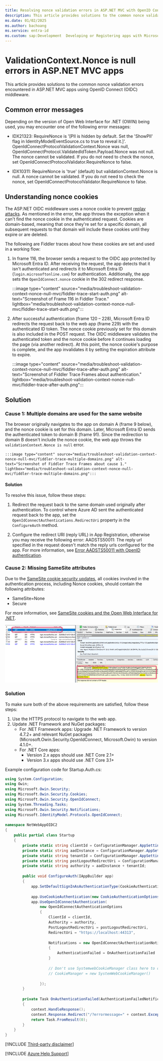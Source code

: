 ```yaml
---
title: Resolving nonce validation errors in ASP.NET MVC with OpenID Connect
description: This article provides solutions to the common nonce validation errors encountered in ASP.NET MVC apps using OpenID Connect middleware.
ms.date: 01/02/2025
ms.author: bachoang
ms.service: entra-id
ms.custom: sap:Development	Developing or Registering apps with Microsoft identity platform
---
```


# ValidationContext.Nonce is null errors in ASP.NET MVC apps

This article provides solutions to the common nonce validation errors encountered in ASP.NET MVC apps using OpenID Connect (OIDC)  middleware.

## Common error messages

Depending on the version of Open Web Interface for .NET (OWIN) being used, you may encounter one of the following error messages:

- IDX21323: RequireNonce is '[PII is hidden by default. Set the 'ShowPII' flag in IdentityModelEventSource.cs to true to reveal it.]'. OpenIdConnectProtocolValidationContext.Nonce was null, OpenIdConnectProtocol.ValidatedIdToken.Payload.Nonce was not null. The nonce cannot be validated. If you do not need to check the nonce, set OpenIdConnectProtocolValidator.RequireNonce to false.

- IDX10311: RequireNonce is 'true' (default) but validationContext.Nonce is null. A nonce cannot be validated. If you do not need to check the nonce, set OpenIdConnectProtocolValidator.RequireNonce to false.

## Understanding nonce cookies

The ASP.NET OIDC middleware uses a nonce cookie to prevent [replay attacks](/dotnet/framework/wcf/feature-details/replay-attacks). As mentioned in the error, the app throws the exception when it can't find the nonce cookie in the authenticated request. Cookies are domain-based, meaning that once they're set for a specific domain, all subsequent requests to that domain will include these cookies until they expire or are deleted.

The following are Fiddler traces about how these cookies are set and used in a working flow:

1. In frame 116, the browser sends a request to the OIDC app protected by Microsoft Entra ID. After receiving the request, the app detects that it isn't authenticated and redirects it to  Microsoft Entra ID (`login.microsoftonline.com`) for authentication. Additionally, the app sets the `OpenIdConnect.nonce` cookie in the 302 redirect response.

    :::image type="content" source="media/troubleshoot-validation-context-nonce-null-mvc/fiddler-trace-start-auth.png" alt-text="Screenshot of Frame 116 in Fiddler Trace." lightbox="media/troubleshoot-validation-context-nonce-null-mvc/fiddler-trace-start-auth.png":::

2. After successful authentication (frame 120 – 228), Microsoft Entra ID redirects the request back to the web app (frame 229) with the authenticated ID token. The nonce cookie previously set for this domain is also included in the POST request. The OIDC middleware validates the authenticated token and the nonce cookie before it continues loading the page (via another redirect). At this point, the nonce cookie's purpose is complete, and the app invalidates it by setting the expiration attribute to expire.

    :::image type="content" source="media/troubleshoot-validation-context-nonce-null-mvc/fiddler-trace-after-auth.png" alt-text="Screenshot of Fiddler Trace Frames about authentication." lightbox="media/troubleshoot-validation-context-nonce-null-mvc/fiddler-trace-after-auth.png":::

## Solution

### Cause 1: Multiple domains are used for the same website

The browser originally navigates to the app on domain A (frame 9 below), and the nonce cookie is set for this domain. Later, Microsoft Entra ID sends the authenticated token to domain B (frame 91). Since the redirection to domain B doesn't include the nonce cookie, the web app throws the `validationContext.Nonce is null` error.

    :::image type="content" source="media/troubleshoot-validation-context-nonce-null-mvc/fiddler-trace-multiple-domains.png" alt-text="Screenshot of Fiddler Trace Frames about cause 1." lightbox="media/troubleshoot-validation-context-nonce-null-mvc/fiddler-trace-multiple-domains.png":::

#### Solution

To resolve this issue, follow these steps:

1. Redirect the request back to the same domain used originally after authentication. To control where Azure AD sent the authenticated request back to the app, set the `OpenIdConnectAuthentications.RedirectUri` property in the `ConfigureAuth` method.

1. Configure the redirect URI (reply URL) in App Registration, otherwise you may receive the following error: AADSTS50011: The reply url specified in the request doesn't  match the reply urls configured for the app. For more information, see [Error AADSTS50011 with OpenID authentication](error-code-aadsts50011-redirect-uri-mismatch).

### Cause 2: Missing SameSite attributes

Due to the [SameSite cookie security updates](/azure/active-directory/develop/howto-handle-samesite-cookie-changes-chrome-browser?tabs=dotnet), all cookies involved in the authentication process, including Nonce cookies, should contain the following attributes:

- SameSite=None
- Secure

For more information, see [SameSite cookies and the Open Web Interface for .NET](/aspnet/samesite/owin-samesite).

![Screenshot of missing SameSite attributes Fiddler Trace.](./media//troubleshoot-validation-context-nonce-null-mvc/fiddler-trace-misisng-samesite.png)

### Solution

To make sure both of the above requirements are satisfied, follow these steps:

1. Use the HTTPS protocol to navigate to the web app.
1. Update .NET Framework and NuGet packages:
    - For .NET Framework apps:  Upgrade .NET Framework to version 4.7.2+ and relevant NuGet packages (Microsoft.Owin.Security.OpenIdConnect, Microsoft.Owin) to version 4.1.0+.
    - For .NET Core apps:
        - Version 2.x apps should use .NET Core 2.1+
        - Version 3.x apps should use .NET Core 3.1+

Example configuration code for Startup.Auth.cs:

```csharp
using System.Configuration;
using Owin;
using Microsoft.Owin.Security;
using Microsoft.Owin.Security.Cookies;
using Microsoft.Owin.Security.OpenIdConnect;
using System.Threading.Tasks;
using Microsoft.Owin.Security.Notifications;
using Microsoft.IdentityModel.Protocols.OpenIdConnect;

namespace NetWebAppOIDC2
{
    public partial class Startup
    {
        private static string clientId = ConfigurationManager.AppSettings["ida:ClientId"];
        private static string aadInstance = ConfigurationManager.AppSettings["ida:AADInstance"];
        private static string tenantId = ConfigurationManager.AppSettings["ida:TenantId"];
        private static string postLogoutRedirectUri = ConfigurationManager.AppSettings["ida:PostLogoutRedirectUri"];
        private static string authority = aadInstance + tenantId;

        public void ConfigureAuth(IAppBuilder app)
        {
            app.SetDefaultSignInAsAuthenticationType(CookieAuthenticationDefaults.AuthenticationType);

            app.UseCookieAuthentication(new CookieAuthenticationOptions());
            app.UseOpenIdConnectAuthentication(
                new OpenIdConnectAuthenticationOptions
                {
                    ClientId = clientId,
                    Authority = authority,
                    PostLogoutRedirectUri = postLogoutRedirectUri,
                    RedirectUri = "https://localhost:44313",
                    
                    Notifications = new OpenIdConnectAuthenticationNotifications
                    {
                        AuthenticationFailed = OnAuthenticationFailed
                    }

                    // Don't use SystemwebCookieManager class here to override the default CookieManager as that seems to negate the SameSite cookie attribute being set
                    // CookieManager = new SystemWebCookieManager()

                });
        }

        private Task OnAuthenticationFailed(AuthenticationFailedNotification<OpenIdConnectMessage, OpenIdConnectAuthenticationOptions> context)
        {
            context.HandleResponse();
            context.Response.Redirect("/?errormessage=" + context.Exception.Message);
            return Task.FromResult(0);
        }
    }
}
```

[!INCLUDE [Third-party disclaimer](../../../includes/third-party-disclaimer.md)] 

[!INCLUDE [Azure Help Support](../../../includes/azure-help-support.md)]
